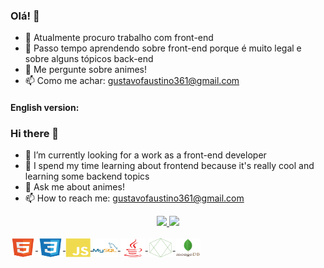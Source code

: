 ### Olá! 👋

- 🔭 Atualmente procuro trabalho com front-end
- 🌱 Passo tempo aprendendo sobre front-end porque é muito legal e sobre alguns tópicos back-end
- 💬 Me pergunte sobre animes!
- 📫 Como me achar: gustavofaustino361@gmail.com

#### English version:
### Hi there 👋
- 🔭 I’m currently looking for a work as a front-end developer
- 🌱 I spend my time learning about frontend because it's really cool and learning some backend topics
- 💬 Ask me about animes!
- 📫 How to reach me: gustavofaustino361@gmail.com

<div align="center">
  <a href="https://github.com/Gustavo361/">
  <img height="180em" src="https://github-readme-stats.vercel.app/api?username=Gustavo361&show_icons=true&theme=dracula&include_all_commits=true&count_private=true"/>
  <img height="180em" src="https://github-readme-stats.vercel.app/api/top-langs/?username=Gustavo361&layout=compact&langs_count=7&theme=dracula"/>
</div>
<div style="display: inline_block"><br>
  <img align="center" alt="Gustavo-HTML" height="30" width="40" src="https://raw.githubusercontent.com/devicons/devicon/master/icons/html5/html5-original.svg">
  <img align="center" alt="Gustavo-CSS" height="30" width="40" src="https://raw.githubusercontent.com/devicons/devicon/master/icons/css3/css3-original.svg">
  <img align="center" alt="Gustavo-Js" height="30" width="40" src="https://raw.githubusercontent.com/devicons/devicon/master/icons/javascript/javascript-plain.svg">
  <img align="center" alt="Gustavo-SQL" height="30" width="40" src="https://github.com/devicons/devicon/blob/master/icons/mysql/mysql-original-wordmark.svg">
  <img align="center" alt="Gustavo-SQL" height="30" width="40" src="https://raw.githubusercontent.com/devicons/devicon/master/icons/java/java-plain.svg">
  <img align="center" alt="Gustavo-SQL" height="30" width="40" src="https://github.com/devicons/devicon/blob/master/icons/nodejs/nodejs-line.svg">
  <img align="center" alt="Gustavo-SQL" height="30" width="40" src="https://github.com/devicons/devicon/blob/master/icons/mongodb/mongodb-original-wordmark.svg">
  
</div>
